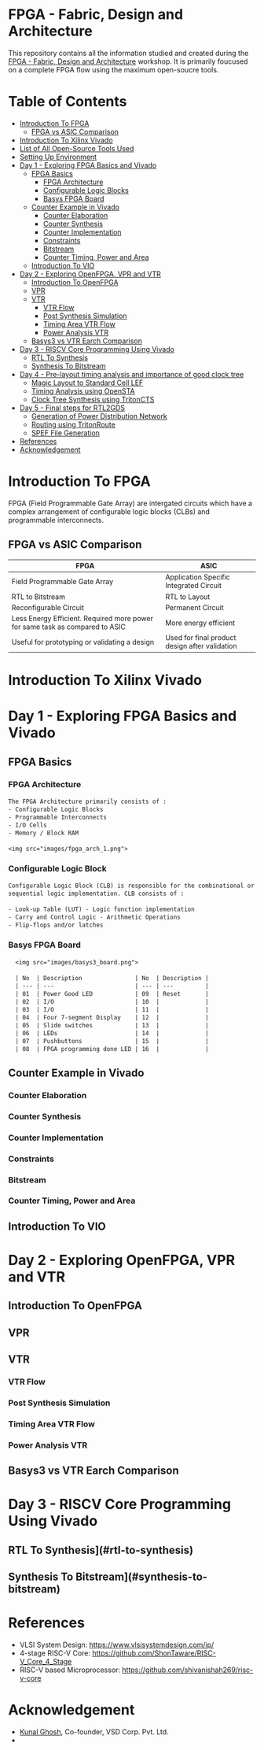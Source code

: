 # FPGA - Fabric, Design and Architecture
  This repository contains all the information studied and created during the [FPGA - Fabric, Design and Architecture](https://www.vlsisystemdesign.com/fpga/) workshop. It is primarily foucused on a complete FPGA flow using the maximum open-soucre tools.

# Table of Contents
  - [Introduction To FPGA](#introduction-to-fpga)
    - [FPGA vs ASIC Comparison](#fpga-vs-asic-comparison)
  - [Introduction To Xilinx Vivado](#introduction-to-xilinx-vivado)
  - [List of All Open-Source Tools Used](#list-of-all-open-source-tools-used)
  - [Setting Up Environment](#setting-up-environment)
  - [Day 1 - Exploring FPGA Basics and Vivado](#day-1---exploring-fpga-basics-and-vivado)
    - [FPGA Basics](#fpga-basics)
      - [FPGA Architecture](#fpga-architecture)
      - [Configurable Logic Blocks](#configurable-logic-blocks)
      - [Basys FPGA Board](#basys-fpga-board)
    - [Counter Example in Vivado](#counter-example-in-vivado)
      - [Counter Elaboration](#counter-elaboration)
      - [Counter Synthesis](#counter-synthesis)
      - [Counter Implementation](#counter-implementation)
      - [Constraints](#constraints)
      - [Bitstream](#bitstream)
      - [Counter Timing, Power and Area](#counter-timing-power-and-area)
    - [Introduction To VIO](#introduction-to-vio)
  - [Day 2 - Exploring OpenFPGA, VPR and VTR](#day-2---exploring-openfpga-vpr-and-vtr)
    - [Introduction To OpenFPGA](#introduction-to-openfpga)
    - [VPR](#vpr)
    - [VTR](#vtr)
      - [VTR Flow](#vtr-flow)
      - [Post Synthesis Simulation](#post-synthesis-simulation)
      - [Timing Area VTR Flow](#timing-area-vtr-flow)
      - [Power Analysis VTR](#power-analysis-vtr)
    - [Basys3 vs VTR Earch Comparison](#basys3-vs-vtr-earch-comparison)
  - [Day 3 - RISCV Core Programming Using Vivado](#day-3---riscv-core-programming-using-vivado)
    - [RTL To Synthesis](#rtl-to-synthesis)
    - [Synthesis To Bitstream](#synthesis-to-bitstream)
  - [Day 4 - Pre-layout timing analysis and importance of good clock tree](#day-4---pre-layout-timing-analysis-and-importance-of-good-clock-tree)
    - [Magic Layout to Standard Cell LEF](#magic-layout-to-standard-cell-lef)
    - [Timing Analysis using OpenSTA](#timing-analysis-using-opensta)
    - [Clock Tree Synthesis using TritonCTS](#clock-tree-synthesis-using-tritoncts)
  - [Day 5 - Final steps for RTL2GDS](#day-5---final-steps-for-rtl2gds)
    - [Generation of Power Distribution Network](#generation-of-power-distribution-network)
    - [Routing using TritonRoute](#routing-using-tritonroute)
    - [SPEF File Generation](#spef-file-generation)
  - [References](#references)
  - [Acknowledgement](#acknowledgement)
 
# Introduction To FPGA
  FPGA (Field Programmable Gate Array) are intergated circuits which have a complex arrangement of configurable logic blocks (CLBs) and programmable interconnects. 
 
 ## FPGA vs ASIC Comparison
   | FPGA                                                                         | ASIC                                           |
   | ---                                                                          | ---                                            |
   | Field Programmable Gate Array                                                | Application Specific Integrated Circuit        |
   | RTL to Bitstream                                                             | RTL to Layout                                  |
   | Reconfigurable Circuit                                                       | Permanent Circuit                              |
   | Less Energy Efficient. Required more power for same task as compared to ASIC | More energy efficient                          |
   | Useful for prototyping or validating a design                                | Used for final product design after validation |

# Introduction To Xilinx Vivado


# Day 1 - Exploring FPGA Basics and Vivado
 ## FPGA Basics
   ### FPGA Architecture
    The FPGA Architecture primarily consists of :
    - Configurable Logic Blocks
    - Programmable Interconnects 
    - I/O Cells
    - Memory / Block RAM
    
    <img src="images/fpga_arch_1.png">

   ### Configurable Logic Block
    Configurable Logic Block (CLB) is responsible for the combinational or sequential logic implementation. CLB consists of :

    - Look-up Table (LUT) - Logic function implementation
    - Carry and Control Logic - Arithmetic Operations
    - Flip-flops and/or latches

   ### Basys FPGA Board

      <img src="images/basys3_board.png">

      | No  | Description               | No  | Description |
      | --- | ---                       | --- | ---         |
      | 01  | Power Good LED            | 09  | Reset       |
      | 02  | I/O                       | 10  |             |
      | 03  | I/O                       | 11  |             |
      | 04  | Four 7-segment Display    | 12  |             |
      | 05  | Slide switches            | 13  |             |
      | 06  | LEDs                      | 14  |             |
      | 07  | Pushbuttons               | 15  |             |
      | 08  | FPGA programming done LED | 16  |             |

 ## Counter Example in Vivado

   ### Counter Elaboration

   ### Counter Synthesis

   ### Counter Implementation

   ### Constraints

   ### Bitstream

   ### Counter Timing, Power and Area

 ## Introduction To VIO

# Day 2 - Exploring OpenFPGA, VPR and VTR

 ## Introduction To OpenFPGA
 ## VPR
 ## VTR
   ### VTR Flow
   ### Post Synthesis Simulation
   ### Timing Area VTR Flow
   ### Power Analysis VTR
 ## Basys3 vs VTR Earch Comparison

# Day 3 - RISCV Core Programming Using Vivado
 ## RTL To Synthesis](#rtl-to-synthesis)
 ## Synthesis To Bitstream](#synthesis-to-bitstream)
   
# References
  - VLSI System Design: https://www.vlsisystemdesign.com/ip/
  - 4-stage RISC-V Core: https://github.com/ShonTaware/RISC-V_Core_4_Stage
  - RISC-V based Microprocessor: https://github.com/shivanishah269/risc-v-core

# Acknowledgement
  - [Kunal Ghosh](https://github.com/kunalg123), Co-founder, VSD Corp. Pvt. Ltd.
  - 
